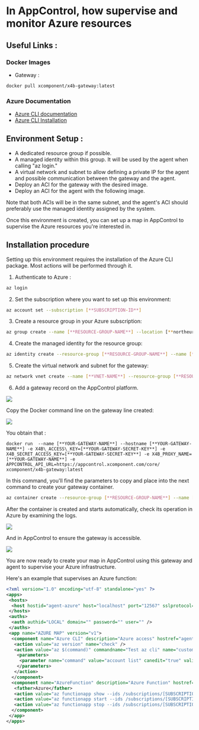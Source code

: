 # In AppControl, how supervise and monitor Azure resources

## Useful Links :

### Docker Images

- Gateway :

```bash
docker pull xcomponent/x4b-gateway:latest
```


### Azure Documentation

- [Azure CLI documentation](https://learn.microsoft.com/en-us/cli/azure/?view=azure-cli-latest)
- [Azure CLI Installation](https://learn.microsoft.com/en-us/cli/azure/install-azure-cli)

## Environment Setup :

- A dedicated resource group if possible.
- A managed identity within this group. It will be used by the agent when calling "az login."
- A virtual network and subnet to allow defining a private IP for the agent and possible communication between the gateway and the agent.
- Deploy an ACI for the gateway with the desired image.
- Deploy an ACI for the agent with the following image.

Note that both ACIs will be in the same subnet, and the agent's ACI should preferably use the managed identity assigned by the system.

Once this environment is created, you can set up a map in AppControl to supervise the Azure resources you're interested in.

## Installation procedure

Setting up this environment requires the installation of the Azure CLI package. Most actions will be performed through it.

1. Authenticate to Azure :

```bash
az login
```

2. Set the subscription where you want to set up this environment:

```bash
az account set --subscription [**SUBSCRIPTION-ID**]
```

3. Create a resource group in your Azure subscription:

```bash
az group create --name [**RESOURCE-GROUP-NAME**] --location [**northeurope par exemple**]
```

4. Create the managed identity for the resource group:

```bash
az identity create --resource-group [**RESOURCE-GROUP-NAME**] --name [**IDENTITY-NAME**]
```

5. Create the virtual network and subnet for the gateway:

```bash
az network vnet create --name [**VNET-NAME**] --resource-group [**RESOURCE-GROUP-NAME**] --address-prefix 10.0.0.0/16 --subnet-name [**SUBNET-NAME**] --subnet-prefixes 10.0.0.0/24
```

6. Add a gateway record on the AppControl platform.

![](../images/gateway_creation.png)

Copy the Docker command line on the gateway line created:

![](../images/copy_command.png)

You obtain that :

```docker
docker run  --name [**YOUR-GATEWAY-NAME**] --hostname [**YOUR-GATEWAY-NAME**] -e X4B\_ACCESS\_KEY=[**YOUR-GATEWAY-SECRET-KEY**] -e X4B_SECRET_ACCESS_KEY=[**YOUR-GATEWAY-SECRET-KEY**] -e X4B_PROXY_NAME=[**YOUR-GATEWAY-NAME**] -e APPCONTROL_API_URL=https://appcontrol.xcomponent.com/core/ xcomponent/x4b-gateway:latest
```

In this command, you'll find the parameters to copy and place into the next command to create your gateway container.

```bash
az container create --resource-group [**RESOURCE-GROUP-NAME**] --name [**CONTAINER-GATEWAY-NAME**] --image xcomponent/x4b-gateway:latest --restart-policy OnFailure --environment-variables X4B_ACCESS_KEY=[**YOUR-GATEWAY-ACCESS-KEY**] X4B_SECRET_ACCESS_KEY=[**YOUR-GATEWAY-SECRET-KEY**] X4B_PROXY_NAME=[**YOUR-GATEWAY-NAME**] APPCONTROL_API_URL=https://appcontrol.xcomponent.com/core/ --vnet [**VNET-NAME**] --subnet [**SUBNET-NAME**]
```

After the container is created and starts automatically, check its operation in Azure by examining the logs.

![](../images/gateway_container.png)

And in AppControl to ensure the gateway is accessible.

![](../images/gateway_started.png)

You are now ready to create your map in AppControl using this gateway and agent to supervise your Azure infrastructure.

Here's an example that supervises an Azure function:

```xml
<?xml version="1.0" encoding="utf-8" standalone="yes" ?>
<apps>
 <hosts>
  <host hostid="agent-azure" host="localhost" port="12567" sslprotocol="Tls12" />
 </hosts>
 <auths>
  <auth authid="LOCAL" domain="" password="" user="" />
 </auths>
 <app name="AZURE MAP" version="v1">
  <component name="Azure CLI" description="Azure access" hostref="agent-azure" authref="LOCAL" redirectoutput="false" type="file">
   <action value="az version" name="check" />
   <action value="az $(command)" commandname="Test az cli" name="custom">
    <parameters>
     <parameter name="command" value="account list" canedit="true" validation="\*" />
    </parameters>
   </action>
  </component>
  <component name="AzureFunction" description="Azure Function" hostref="agent-azure" authref="LOCAL" redirectoutput="true" type="browser">
   <father>Azure</father>
   <action value="az functionapp show --ids /subscriptions/[SUBSCRIPTION-ID]/resourceGroups/[RESOURCE-GROUP-NAME]/providers/Microsoft.Web/sites/[FUNCTION-APP-NAME] --query 'state' | grep -q '&#34;Running&#34;'" name="check" />
   <action value="az functionapp start --ids /subscriptions/[SUBSCRIPTION-ID]/resourceGroups/[RESOURCE-GROUP-NAME]/providers/Microsoft.Web/sites/[FUNCTION-APP-NAME]" name="enable" />
   <action value="az functionapp stop --ids /subscriptions/[SUBSCRIPTION-ID]/resourceGroups/[RESOURCE-GROUP-NAME]/providers/Microsoft.Web/sites/[FUNCTION-APP-NAME]" name="disable" />
  </component>
 </app>
</apps>
```
